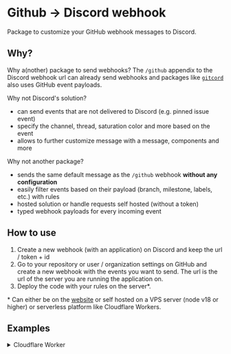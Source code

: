 # Github -> Discord webhook

Package to customize your GitHub webhook messages to Discord.

## Why?

Why a(nother) package to send webhooks? The `/github` appendix to the Discord webhook url can already send webhooks and packages like [`gitcord`](https://www.npmjs.com/package/gitcord) also uses GitHub event payloads.

Why not Discord's solution?

- can send events that are not delivered to Discord (e.g. pinned issue event)
- specify the channel, thread, saturation color and more based on the event
- allows to further customize message with a message, components and more

Why not another package?

- sends the same default message as the `/github` webhook **without any configuration**
- easily filter events based on their payload (branch, milestone, labels, etc.) with rules
- hosted solution or handle requests self hosted (without a token)
- typed webhook payloads for every incoming event

## How to use

1. Create a new webhook (with an application) on Discord and keep the url / token + id
1. Go to your repository or user / organization settings on GitHub and create a new webhook with the events you want to send. The url is the url of the server you are running the application on.
1. Deploy the code with your rules on the server*.

\* Can either be on the [website]() or self hosted on a VPS server (node v18 or higher) or serverless platform like Cloudflare Workers.

## Examples

<details>
<summary>Cloudflare Worker</summary>

```js
import { GitHubEventManager, DiscordWebhookEmbed, RuleBuilder } from 'github-discord-events'

const rules = new RuleBuilder({ url: 'webhook_url' })
    .addEvent({
        name: 'issues',
        actions: ['opened'],
        // Adds an image to the embed on a new commit
        transformEmbed: (event, embeds) => {
            const { repository, issue } = event
            const image = DiscordWebhookEmbed.embedImage(
                `${repository.full_name}/issues/${issue.number}`
            )

            const embed = embeds?.[0] ?? {}

            return [{
                image: {
                    url: image
                },
                ...embed
            }]
        },
        // Only apply it on the main branch
        branches: ['main']
    })
    .addEvent({
        name: 'star',
        actions: ['created'],
        threadId: '0123', // A star counting thread
        transformMessage: ({ repository }) => {
            const stars = repository.stargazers_count

            const content = stars % 1000 === 0
                ? `@here We reached ${stars} stars!`
                : `${stars} stars`

            return {
                content
            }
        }
    })

const manager = new GitHubEventManager({
    rules
})

addEventListener('fetch', event => {
    event.respondWith(manager.handleEvent(event.request))
})
```

</details>

<!-- <details>
<summary>Node.js VPS</summary>

```ts
import { Client, Intents } from 'discord.js'
import { GithubEventManager, DiscordWebhookEmbed, createEventRule } from 'github-discord-events'
import express from 'express'

const client = new Client({
    intents: [
        Intents.GUILDS,
        Intents.GUILD_MESSAGES
    ]
})

const manager = new GithubEventManager({
    rules: {
        webhook: {
            url: 'webhook_url'
        },
        events: [
            createEventRule({
                name: 'discussion',
                actions: ['created'],
                transformMessage: (event, embed) => {
                    return {
                        content: `<@1234567890> A new discussion has started:`,
                        embeds: [embed]
                    }
                }
            })
        ]
    }
})

const app = express()

app.get('/webhook', async (req, res) => {
    const response = await manager.handleEvent(req)

    res.sendStatus(response.status)
})

client.on('messageCreate', (msg) => {
    if (msg.webhookId === 'webhook_id') {
        msg.startThread({
            name: msg.embeds[0].title ?? 'New discussion'
        })
    }
})

client.login()
```

</details> -->
